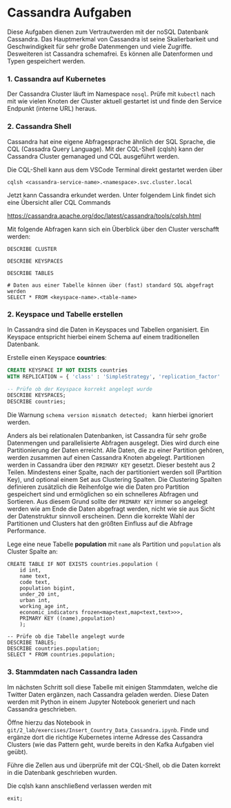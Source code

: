 # Cassandra Aufgaben

Diese Aufgaben dienen zum Vertrautwerden mit der noSQL Datenbank Cassandra. Das Hauptmerkmal von Cassandra ist seine Skalierbarkeit und Geschwindigkeit für sehr große Datenmengen und viele Zugriffe.
Desweiteren ist Cassandra schemafrei. Es können alle Datenformen und Typen gespeichert werden.

### 1. Cassandra auf Kubernetes

Der Cassandra Cluster läuft im Namespace `nosql`. Prüfe mit `kubectl` nach mit wie vielen Knoten der Cluster aktuell gestartet ist und finde den Service Endpunkt (interne URL) heraus.

### 2. Cassandra Shell

Cassandra hat eine eigene Abfragesprache ähnlich der SQL Sprache, die CQL (Cassadra Query Language).
Mit der CQL-Shell (cqlsh) kann der Cassandra Cluster gemanaged und CQL ausgeführt werden.

Die CQL-Shell kann aus dem VSCode Terminal direkt gestartet werden über

```
cqlsh <cassandra-service-name>.<namespace>.svc.cluster.local
```

Jetzt kann Cassandra erkundet werden. Unter folgendem Link findet sich eine Übersicht aller CQL Commands

https://cassandra.apache.org/doc/latest/cassandra/tools/cqlsh.html

Mit folgende Abfragen kann sich ein Überblick über den Cluster verschafft werden:

```
DESCRIBE CLUSTER

DESCRIBE KEYSPACES

DESCRIBE TABLES

# Daten aus einer Tabelle können über (fast) standard SQL abgefragt werden
SELECT * FROM <keyspace-name>.<table-name>
```

### 2. Keyspace und Tabelle erstellen

In Cassandra sind die Daten in Keyspaces und Tabellen organisiert.
Ein Keyspace entspricht hierbei einem Schema auf einem traditionellen Datenbank.

Erstelle einen Keyspace **countries**:

```SQL
CREATE KEYSPACE IF NOT EXISTS countries
WITH REPLICATION = { 'class' : 'SimpleStrategy', 'replication_factor' : 1 };

-- Prüfe ob der Keyspace korrekt angelegt wurde
DESCRIBE KEYSPACES;
DESCRIBE countries;
```

Die Warnung `schema version mismatch detected; ` kann hierbei ignoriert werden.

Anders als bei relationalen Datenbanken, ist Cassandra für sehr große Datenmengen und parallelisierte Abfragen ausgelegt. Dies wird durch eine Partitionierung der Daten erreicht. Alle Daten, die zu einer Partition gehören, werden zusammen auf einen Cassandra Knoten abgelegt. Partitionen werden in Cassandra über den `PRIMARY KEY` gesetzt. Dieser besteht aus 2 Teilen. Mindestens einer Spalte, nach der partitioniert werden soll (Partition Key), und optional einem Set aus Clustering Spalten. Die Clustering Spalten definieren zusätzlich die Reihenfolge wie die Daten pro Partition gespeichert sind und ermöglichen so ein schnelleres Abfragen und Sortieren.
Aus diesem Grund sollte der `PRIMARY KEY` immer so angelegt werden wie am Ende die Daten abgefragt werden, nicht wie sie aus Sicht der Datenstruktur sinnvoll erscheinen. Denn die korrekte Wahl der Partitionen und Clusters hat den größten Einfluss auf die Abfrage Performance.

Lege eine neue Tabelle **population** mit `name` als Partition und `population` als Cluster Spalte an:

```
CREATE TABLE IF NOT EXISTS countries.population (
    id int,
    name text,
    code text,
    population bigint,
    under_20 int,
    urban int,
    working_age int,
    economic_indicators frozen<map<text,map<text,text>>>,
    PRIMARY KEY ((name),population)
    );

-- Prüfe ob die Tabelle angelegt wurde
DESCRIBE TABLES;
DESCRIBE countries.population;
SELECT * FROM countries.population;
```

### 3. Stammdaten nach Cassandra laden

Im nächsten Schritt soll diese Tabelle mit einigen Stammdaten, welche die Twitter Daten ergänzen, nach Cassandra geladen werden. Diese Daten werden mit Python in einem Jupyter Notebook generiert und nach Cassandra geschrieben.

Öffne hierzu das Notebook in `git/2_lab/exercises/Insert_Country_Data_Cassandra.ipynb`. Finde und ergänze dort die richtige Kubernetes interne Adresse des Cassandra Clusters (wie das Pattern geht, wurde bereits in den Kafka Aufgaben viel geübt).

Führe die Zellen aus und überprüfe mit der CQL-Shell, ob die Daten korrekt in die Datenbank geschrieben wurden.

Die cqlsh kann anschließend verlassen werden mit

```
exit;
```
